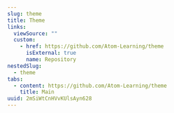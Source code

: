 ```yaml
---
slug: theme
title: Theme
links:
  viewSource: ""
  custom:
    - href: https://github.com/Atom-Learning/theme
      isExternal: true
      name: Repository
nestedSlug:
  - theme
tabs:
  - content: https://github.com/Atom-Learning/theme
    title: Main
uuid: 2mSiWtCnHVvKUlsAyn628
---
```

